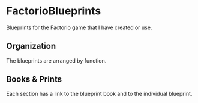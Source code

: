 # FactorioBlueprints
Blueprints for the Factorio game that I have created or use.

## Organization
The blueprints are arranged by function.

## Books & Prints
Each section has a link to the blueprint book and to the individual blueprint.

